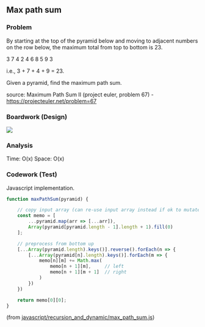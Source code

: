 ## Max path sum

### Problem

By starting at the top of the pyramid below and moving to adjacent numbers on the row below, the maximum total from top to bottom is 23.

   3
  7 4
 2 4 6
8 5 9 3

i.e., 3 + 7 + 4 + 9 = 23.

Given a pyramid, find the maximum path sum.

source: Maximum Path Sum II (project euler, problem 67) - https://projecteuler.net/problem=67

### Boardwork (Design)

![](../../images/xxx.jpg)

### Analysis

Time: O(x)
Space: O(x)

### Codework (Test)

Javascript implementation.

```javascript
function maxPathSum(pyramid) {

    // copy input array (can re-use input array instead if ok to mutate in-place)
    const memo = [
        ...pyramid.map(arr => [...arr]), 
        Array(pyramid[pyramid.length - 1].length + 1).fill(0)
    ];

    // preprocess from bottom up
    [...Array(pyramid.length).keys()].reverse().forEach(n => {
        [...Array(pyramid[n].length).keys()].forEach(m => {
            memo[n][m] += Math.max(
                memo[n + 1][m],     // left
                memo[n + 1][m + 1]  // right
            )
        })
    })

    return memo[0][0];
}
```
(from [javascript/recursion_and_dynamic/max_path_sum.js](../../javascript/recursion_and_dynamic/max_path_sum.js))